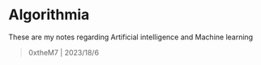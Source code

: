 # Algorithmia
These are my notes regarding Artificial intelligence and  Machine learning
> 0xtheM7 | 2023/18/6
